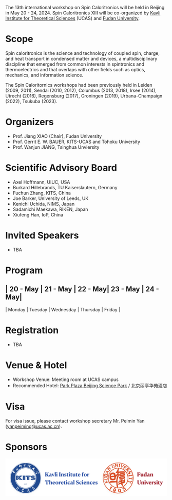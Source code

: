 The 13th international workshop on Spin Caloritronics will be held in Beijing in May 20 - 24, 2024. Spin Caloritronics XIII will be co-organized by [Kavli Institute for Theoretical Sciences](https://kits.ucas.ac.cn/) (UCAS) and [Fudan University](https://www.fudan.edu.cn).

# Scope

Spin caloritronics is the science and technology of coupled spin, charge, and heat transport in condensed matter and devices, a multidisciplinary discipline that emerged from common interests in spintronics and thermoelectrics and that overlaps with other fields such as optics, mechanics, and information science.

The Spin Caloritornics workshops had been previously held in Leiden (2009, 2011), Sendai (2010, 2012), Columbus (2013, 2018), Irsee (2014), Utrecht (2016), Regensburg (2017), Groningen (2019), Urbana-Champaign (2022), Tsukuba (2023).	

# Organizers

* Prof. Jiang XIAO (Chair), Fudan University 
* Prof. Gerrit E. W. BAUER, KITS-UCAS and Tohoku University
* Prof. Wanjun JIANG, Tsinghua Unviersity

# Scientific Advisory Board

* Axel Hoffmann, UIUC, USA
* Burkard Hillebrands, TU Kaiserslautern, Germany
* Fuchun Zhang, KITS, China
* Joe Barker, University of Leeds, UK
* Kenichi Uchida, NIMS, Japan
* Sadamichi Maekawa, RIKEN, Japan
* Xiufeng Han, IoP, China
  
# Invited Speakers

* TBA

# Program

| 20 - May | 21 - May | 22 - May| 23 - May | 24 - May| 
---
| Monday  | Tuesday   | Wednesday  | Thursday  | Friday  |  

# Registration

* TBA

# Venue & Hotel

* Workshop Venue: Meeting room at UCAS campus
* Recommended Hotel: [Park Plaza Beijing Science Park](https://tinyurl.com/4e8rv3xf) / 北京丽亭华苑酒店

# Visa

For visa issue, please contact workshop secretary Mr. Peimin Yan (yanpeiming@ucas.ac.cn).

# Sponsors

![support](./assets/images/kits-fudan.png)
